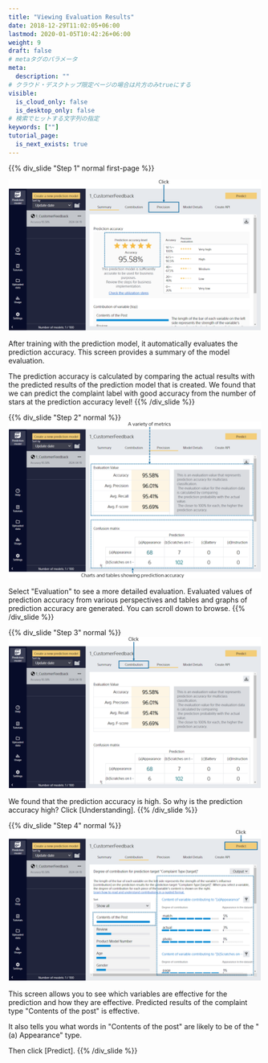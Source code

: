 ```yaml
---
title: "Viewing Evaluation Results"
date: 2018-12-29T11:02:05+06:00
lastmod: 2020-01-05T10:42:26+06:00
weight: 9
draft: false
# metaタグのパラメータ
meta:
  description: ""
# クラウド・デスクトップ限定ページの場合は片方のみtrueにする
visible:
  is_cloud_only: false
  is_desktop_only: false
# 検索でヒットする文字列の指定
keywords: [""]
tutorial_page:
  is_next_exists: true
---
```


{{% div_slide "Step 1" normal first-page %}}

![](../img_en/t_slide11.png)

After training with the prediction model, it automatically evaluates the prediction accuracy. This screen provides a summary of the model evaluation.

The prediction accuracy is calculated by comparing the actual results with the predicted results of the prediction model that is created.
We found that we can predict the complaint label with good accuracy from the number of stars at the prediction accuracy level!
{{% /div_slide %}}

{{% div_slide "Step 2" normal %}}
![](../img_en/t_slide12.png)

Select "Evaluation" to see a more detailed evaluation.
Evaluated values of prediction accuracy from various perspectives and tables and graphs of prediction accuracy are generated. You can scroll down to browse.
{{% /div_slide %}}

{{% div_slide "Step 3" normal %}}
![](../img_en/t_slide13.png)

We found that the prediction accuracy is high. So why is the prediction accuracy high?
Click [Understanding].
{{% /div_slide %}}

{{% div_slide "Step 4" normal %}}
![](../img_en/t_slide14.png)

This screen allows you to see which variables are effective for the prediction and how they are effective. Predicted results of the complaint type
"Contents of the post" is effective.

It also tells you what words in "Contents of the post" are likely to be of the "(a) Appearance" type.

Then click [Predict].
{{% /div_slide %}}
